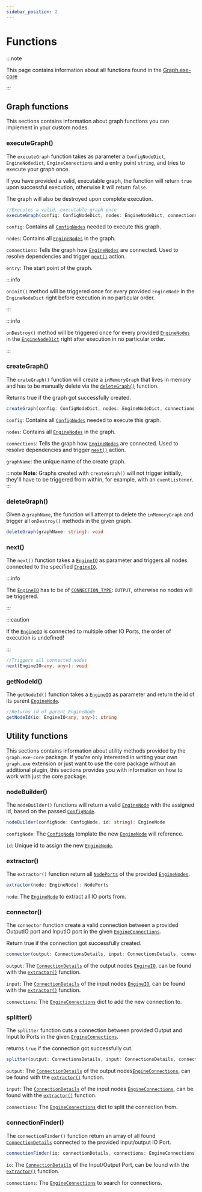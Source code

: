 ```yaml
---
sidebar_position: 2
---
```

# Functions

:::note

This page contains information about all functions found in the [Graph.exe-core](https://github.com/Lexyna/graph.exe-core)

:::

## Graph functions

This sections contains information about graph functions you can implement in your custom nodes.

### executeGraph()

The `executeGraph` function takes as parameter a `ConfigNodeDict`, `EngineNodedict`, `EngineConnections` and a entry point `string`, and tries to execute your graph once.

If you have provided a valid, executable graph, the function will return `true` upon successful execution, otherwise it will return `false`.

The graph will also be destroyed upon complete execution.

```ts
//Executes a valid, executable graph once
executeGraph(config: ConfigNodeDict, nodes: EngineNodeDict, connections: EngineConnections, entry: string): boolean
```

`config`: Contains all [`ConfigNodes`](./NodeTypes.md#confignode) needed to execute this graph.

`nodes`: Contains all [`EngineNodes`](./NodeTypes.md#enginenode) in the graph.

`connections`: Tells the graph how [`EngineNodes`](./NodeTypes.md#enginenode) are connected. Used to resolve dependencies and trigger [`next()`](#next) action.

`entry`: The start point of the graph.

:::info

`onInit()` method will be triggered once for every provided `EngineNode` in the `EngineNodeDict` right before execution in no particular order. 

:::

:::info

`onDestroy()` method will be triggered once for every provided [`EngineNodes`](./NodeTypes.md#enginenode) in the [`EngineNodeDict`](./NodeTypes.md#enginenodedict) right after execution in no particular order. 

:::

### createGraph()

The `crateGraph()` function will create a `inMemoryGraph` that lives in memory and has to be manually delete via the [`deleteGraph()`](#deletegraph) function.

Returns true if the graph got successfully created.

```ts
createGraph(config: ConfigNodeDict, nodes: EngineNodeDict, connections: EngineConnections, graphName: string): boolean
```

`config`: Contains all [`ConfigNodes`](./NodeTypes.md#confignode) needed to execute this graph.

`nodes`: Contains all [`EngineNodes`](./NodeTypes.md#enginenode) in the graph.

`connections`: Tells the graph how [`EngineNodes`](./NodeTypes.md#enginenode) are connected. Used to resolve dependencies and trigger [`next()`](#next) action.

`graphName`: the unique name of the create graph.

:::note
**Note**: Graphs created with `createGraph()` will not trigger initially, they'll have to be triggered from within, for example, with an `eventListener`.
:::

### deleteGraph()

Given a `graphName`, the function will attempt to delete the `inMemoryGraph` and trigger all `onDestroy()` methods in the given graph. 

```ts
deleteGraph(graphName: string): void
```

### next()

The `next()` function takes a [`EngineIO`](./connectionTypes.md#engineio) as parameter and triggers all nodes connected to the specified [`EngineIO`](./connectionTypes.md#engineio).

:::info

The [`EngineIO`](./connectionTypes.md#engineio) has to be of [`CONNECTION_TYPE`](./connectionTypes.md#connectiontype): `OUTPUT`, otherwise no nodes will be triggered.

:::

:::caution

If the [`EngineIO`](./connectionTypes.md#engineio) is connected to multiple other IO Ports, the order of execution is undefined!

:::

```ts 
//Triggers all connected nodes
next(EngineIO<any, any>): void
```

### getNodeId()

The `getNodeId()` function takes a [`EngineIO`](./connectionTypes.md#engineio) as parameter and return the id of its parent [`EngineNode`](./NodeTypes.md#enginenode).

```ts
//Returns id of parent EngineNode
getNodeId(io: EngineIO<any, any>): string
```

## Utility functions

This sections contains information about utility methods provided by the `graph.exe-core` package.
If you're only interested in writing your own `graph.exe` extension or just want to use the core package without an additional plugin, this sections provides you with information on how to work with just the core package.

### nodeBuilder()

The `nodeBuilder()` functions will return a valid [`EngineNode`](./NodeTypes.md#enginenode) with the assigned id, based on the passed [`ConfigNode`](./NodeTypes.md#confignode).

```ts
nodeBuilder(configNode: ConfigNode, id: string): EngineNode
```

`configNode`: The [`ConfigNode`](./NodeTypes.md#confignode) template the new [`EngineNode`](./NodeTypes.md#enginenode) will reference.

`id`: Unique id to assign the new [`EngineNode`](./NodeTypes.md#enginenode).

### extractor()

The `extractor()` function return all [`NodePorts`](./connectionTypes.md#nodeports) of the provided [`EngineNodes`](./NodeTypes.md#enginenode).

```ts
extractor(node: EngineNode): NodePorts
```

`node`: The [`EngineNode`](./NodeTypes.md#enginenode) to extract all IO ports from.

### connector()

The `connector` function create a valid connection between a provided OutputIO port and InputIO port in the given [`EngineConnections`](./connectionTypes.md#engineconnections).

Return true if the connection got successfully created.

```ts
connector(output: ConnectionsDetails, input: ConnectionsDetails, connections: EngineConnections): boolean
```

`output`: The [`ConnectionDetails`](./connectionTypes.md#connectiondetails) of the output nodes [`EngineIO`](./connectionTypes.md#engineio), can be found with the [`extractor()`](#extractor) function.

`input`: The [`ConnectionDetails`](./connectionTypes.md#connectiondetails) of the input nodes [`EngineIO`](./connectionTypes.md#engineio), can be found with the [`extractor()`](#extractor) function.

`connections`: The [`EngineConnections`](./connectionTypes.md#engineconnections) dict to add the new connection to.

### splitter()

The `splitter` function cuts a connection between provided Output and Input Io Ports in the given [`EngineConnections`](./connectionTypes.md#engineconnections).

returns `true` if the connection got successfully cut.

```ts
splitter(output: ConnectionsDetails, input: ConnectionsDetails, connections: EngineConnections): boolean
```

`output`: The [`ConnectionDetails`](./connectionTypes.md#connectiondetails) of the output nodes[`EngineConnections`](./connectionTypes.md#engineconnections), can be found with the [`extractor()`](#extractor) function.

`input`: The [`ConnectionDetails`](./connectionTypes.md#connectiondetails) of the input nodes [`EngineConnections`](./connectionTypes.md#engineconnections), can be found with the [`extractor()`](#extractor) function.

`connections`: The [`EngineConnections`](./connectionTypes.md#engineconnections) dict to split the connection from.

### connectionFinder()

The `connectionFinder()` function return an array of all found [`ConnectionDetails`](./connectionTypes.md#connectiondetails) connected to the provided input/output IO Port.

```ts
connectionFinder(io: connectionDetails, connections: EngineConnections): connectionDetails[]
```

`io`: The [`ConnectionDetails`](./connectionTypes.md#connectiondetails) of the Input/Output Port, can be found with the [`extractor()`](#extractor) function.

`connections`: The [`EngineConnections`](./connectionTypes.md#engineconnections) to search for connections.